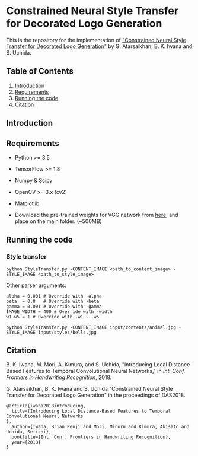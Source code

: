 # Constrained Neural Style Transfer for Decorated Logo Generation

This is the repository for the implementation of ["Constrained Neural Style Transfer for Decorated Logo Generation"](https://arxiv.org/pdf/1803.00686.pdf) by G. Atarsaikhan, B. K. Iwana and S. Uchida.

## Table of Contents

1. [Introduction](#introduction)
2. [Requirements](#requirements)
3. [Running the code](#running-the-code)
4. [Citation](#citation)

## Introduction


## Requirements

* Python >= 3.5

* TensorFlow >= 1.8

* Numpy & Scipy

* OpenCV >= 3.x (cv2)

* Matplotlib

* Download the pre-trained weights for VGG network from [here](https://drive.google.com/open?id=1iF4oKdb-5-45AAmGIwaJyMNcjI9xJZ2i), and place on the main folder. (~500MB)

## Running the code

### Style transfer

```
python StyleTransfer.py -CONTENT_IMAGE <path_to_content_image> -STYLE_IMAGE <path_to_style_image> 
```
Other parser arguments:
```
alpha = 0.001 # Override with -alpha
beta  = 0.8   # Override with -beta
gamma = 0.001 # Override with -gamma
IMAGE_WIDTH = 400 # Override with -width
w1~w5 = 1 # Override with -w1 ~ -w5
```

```
python StyleTransfer.py -CONTENT_IMAGE input/contents/animal.jpg -STYLE_IMAGE input/styles/bells.jpg
```

## Citation

B. K. Iwana, M. Mori, A. Kimura, and S. Uchida, "Introducing Local Distance-Based Features to Temporal Convolutional Neural Networks," in *Int. Conf. Frontiers in Handwriting Recognition*, 2018.

G. Atarsaikhan, B. K. Iwana and S. Uchida "Constrained Neural Style Transfer for Decorated Logo Generation" in the proceedings of DAS2018.

```
@article{iwana2018introducing,
  title={Introducing Local Distance-Based Features to Temporal Convolutional Neural Networks
},
  author={Iwana, Brian Kenji and Mori, Minoru and Kimura, Akisato and Uchida, Seiichi},
  booktitle={Int. Conf. Frontiers in Handwriting Recognition},
  year={2018}
}
```
